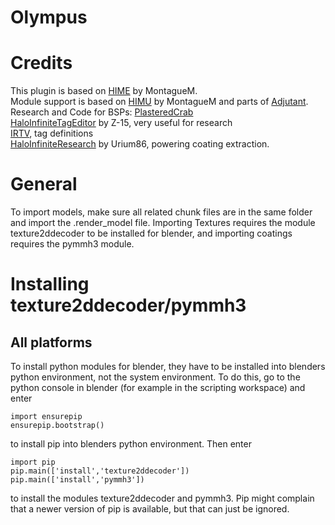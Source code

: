 # Olympus

# Credits

This plugin is based on [HIME](https://github.com/MontagueM/HaloInfiniteModelExtractor) by MontagueM.  
Module support is based on [HIMU](https://github.com/MontagueM/HaloInfiniteModuleUnpacker) by MontagueM and parts of [Adjutant](https://github.com/Gravemind2401/Adjutant).  
Research and Code for BSPs: [PlasteredCrab](https://github.com/PlasteredCrab)  
[HaloInfiniteTagEditor](https://github.com/Z-15/Halo-Infinite-Tag-Editor) by Z-15, very useful for research  
[IRTV](https://github.com/Gamergotten/Infinite-runtime-tagviewer), tag definitions            
[HaloInfiniteResearch](https://github.com/urium1186/HaloInfiniteResearch/tree/develop) by Urium86, powering coating extraction.

# General
To import models, make sure all related chunk files are in the same folder and import the .render_model file. 
Importing Textures requires the module texture2ddecoder to be installed for blender, and importing coatings requires the pymmh3 module.

# Installing texture2ddecoder/pymmh3
## All platforms
To install python modules for blender, they have to be installed into blenders python environment, not the system environment. To do this, go to the python console in blender (for example in the scripting workspace) and enter
```
import ensurepip
ensurepip.bootstrap()
```
to install pip into blenders python environment. Then enter
```
import pip
pip.main(['install','texture2ddecoder'])
pip.main(['install','pymmh3'])
```
to install the modules texture2ddecoder and pymmh3. Pip might complain that a newer version of pip is available, but that can just be ignored.
